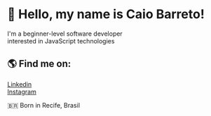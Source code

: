 # 👋 Hello, my name is Caio Barreto!

I'm a beginner-level software developer<br>
interested in JavaScript technologies

## 🌎 Find me on:

[Linkedin](https://www.linkedin.com/in/caio-barreto-064155224/)<br>
[Instagram](https://www.instagram.com/caioobarreto1/)<br>

🇧🇷 Born in Recife, Brasil
